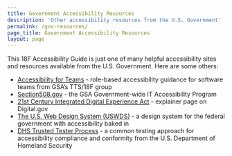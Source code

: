 ```yaml
---
title: Government Accessibility Resources
description: 'Other accessibility resources from the U.S. Government'
permalink: /gov-resources/
page_title: Government Accessibility Resources
layout: page
---
```

This 18F Accessibility Guide is just one of many helpful accessibility sites and resources available from the U.S. Government. Here are some others:

* [Accessibility for Teams](https://accessibility.digital.gov/) - role-based accessibility guidance for software teams from GSA’s TTS/18F group
* [Section508.gov](https://section508.gov/) - the GSA Government-wide IT Accessibility Program
* [21st Century Integrated Digital Experience Act](https://digital.gov/resources/21st-century-integrated-digital-experience-act/?dg) - explainer page on Digital.gov
* [The U.S. Web Design System (USWDS)](https://designsystem.digital.gov/) - a design system for the federal government with accessibility baked in
* [DHS Trusted Tester Process](https://www.dhs.gov/trusted-tester) - a common testing approach for accessibility compliance and conformity from the U.S. Department of Homeland Security
